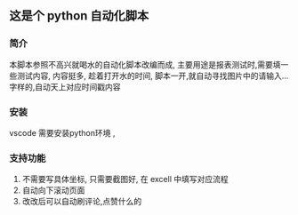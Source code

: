 ## 这是个 python 自动化脚本

### 简介

本脚本参照不高兴就喝水的自动化脚本改编而成, 主要用途是报表测试时,需要填一些测试内容, 内容挺多, 趁着打开水的时间, 脚本一开,就自动寻找图片中的请输入...字样的,自动天上对应时间戳内容

### 安装
vscode 需要安装python环境 ,

### 支持功能

1. 不需要写具体坐标, 只需要截图好, 在 excell 中填写对应流程
2. 自动向下滚动页面
3. 改改后可以自动刷评论,点赞什么的
